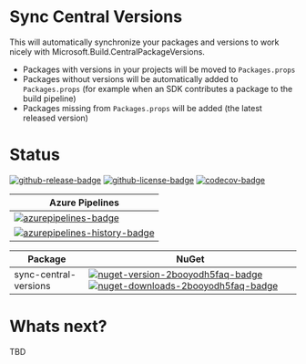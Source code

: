 # Sync Central Versions

This will automatically synchronize your packages and versions to work nicely with Microsoft.Build.CentralPackageVersions.

- Packages with versions in your projects will be moved to `Packages.props`
- Packages without versions will be automatically added to `Packages.props` (for example when an SDK contributes a package to the build pipeline)
- Packages missing from `Packages.props` will be added (the latest released version)

# Status

<!-- badges -->

[![github-release-badge]][github-release]
[![github-license-badge]][github-license]
[![codecov-badge]][codecov]

<!-- badges -->

<!-- history badges -->

| Azure Pipelines                                           |
| --------------------------------------------------------- |
| [![azurepipelines-badge]][azurepipelines]                 |
| [![azurepipelines-history-badge]][azurepipelines-history] |

<!-- history badges -->

<!-- nuget packages -->

| Package               | NuGet                                                                                          |
| --------------------- | ---------------------------------------------------------------------------------------------- |
| sync-central-versions | [![nuget-version-2booyodh5faq-badge]![nuget-downloads-2booyodh5faq-badge]][nuget-2booyodh5faq] |

<!-- nuget packages -->

# Whats next?

TBD

<!-- generated references -->

[github-release]: https://github.com/david-driscoll/sync-central-versions/releases/latest
[github-release-badge]: https://img.shields.io/github/release/david-driscoll/sync-central-versions.svg?logo=github&style=flat "Latest Release"
[github-license]: https://github.com/david-driscoll/sync-central-versions/blob/master/LICENSE
[github-license-badge]: https://img.shields.io/github/license/david-driscoll/sync-central-versions.svg?style=flat "License"
[codecov]: https://codecov.io/gh/david-driscoll/sync-central-versions
[codecov-badge]: https://img.shields.io/codecov/c/github/david-driscoll/sync-central-versions.svg?color=E03997&label=codecov&logo=codecov&logoColor=E03997&style=flat "Code Coverage"
[azurepipelines]: https://daviddriscoll.visualstudio.com/GitHub/_build/latest?definitionId=8&branchName=master
[azurepipelines-badge]: https://img.shields.io/azure-devops/build/daviddriscoll/GitHub/8.svg?color=98C6FF&label=azure%20pipelines&logo=azuredevops&logoColor=98C6FF&style=flat "Azure Pipelines Status"
[azurepipelines-history]: https://daviddriscoll.visualstudio.com/GitHub/_build?definitionId=8&branchName=master
[azurepipelines-history-badge]: https://buildstats.info/azurepipelines/chart/daviddriscoll/GitHub/8?includeBuildsFromPullRequest=false "Azure Pipelines History"
[nuget-2booyodh5faq]: https://www.nuget.org/packages/sync-central-versions/
[nuget-version-2booyodh5faq-badge]: https://img.shields.io/nuget/v/sync-central-versions.svg?color=004880&logo=nuget&style=flat-square "NuGet Version"
[nuget-downloads-2booyodh5faq-badge]: https://img.shields.io/nuget/dt/sync-central-versions.svg?color=004880&logo=nuget&style=flat-square "NuGet Downloads"

<!-- generated references -->

<!-- nuke-data
github:
  owner: david-driscoll
  repository: sync-central-versions
azurepipelines:
  account: daviddriscoll
  teamproject: GitHub
  builddefinition: 8
-->
